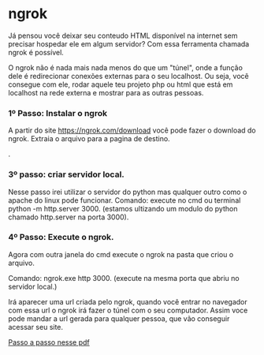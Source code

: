 <p align="center">
  <h1>ngrok</h1>
</p>



Já pensou você deixar seu conteudo HTML disponível na internet sem precisar hospedar ele em algum servidor? Com essa ferramenta chamada ngrok é possível.

O ngrok não é nada mais nada menos do que um "túnel", onde a função dele é redirecionar conexões externas para o seu localhost. Ou seja, você consegue com ele, rodar aquele teu projeto php ou html que está em localhost na rede externa e mostrar para as outras pessoas.


### 1º Passo: Instalar o ngrok

A partir do site https://ngrok.com/download você pode fazer o download do ngrok. Extraia o arquivo para a pagina de destino.

.

### 3º passo: criar servidor local.

Nesse passo irei utilizar o servidor do python mas qualquer outro como o apache do linux pode funcionar. 
Comando: execute no cmd ou terminal python -m http.server 3000. (estamos ultizando um modulo do python chamado http.server na porta 3000).


### 4º Passo: Execute o ngrok.

Agora com outra janela do cmd execute o ngrok na pasta que criou o arquivo.

Comando: ngrok.exe http 3000. (execute na mesma porta que abriu no servidor local.)

Irá aparecer uma url criada pelo ngrok, quando você entrar no navegador com essa url o ngrok irá fazer o túnel com o seu computador. Assim voce pode mandar a url gerada para qualquer pessoa, que vão conseguir acessar seu site.

[Passo a passo nesse pdf](https://github.com/valtercioj/amostras_pessoais/blob/master/ngrok/tutorial_ngrok.pdf)
